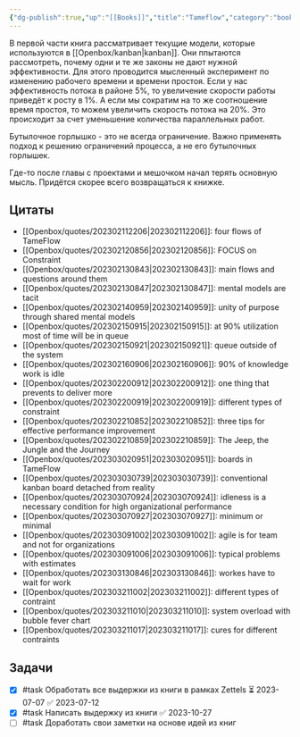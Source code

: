 ```yaml
---
{"dg-publish":true,"up":"[[Books]]","title":"Tameflow","category":"book","status":"Completed","tags":["books"],"rating":4,"date":"2023-01-14T13:31:40+04:00","modified_at":"2023-07-12T15:56:08+03:00","dg-path":"/books/Tameflow.md","permalink":"/books/tameflow/","dgPassFrontmatter":true}
---
```





В первой части книга рассматривает текущие модели, которые используются в [[Openbox/kanban\|kanban]]. Они ппытаются рассмотреть, почему одни и те же законы не дают нужной эффективности. Для этого проводится мысленный эксперимент по изменению рабочего времени и времени простоя. Если у нас эффективность потока в районе 5%, то увеличение скорости работы приведёт к росту в 1%. А если мы сократим на то же соотношение время простоя, то можем увеличить скорость потока на 20%. Это происходит за счет уменьшение количества параллельных работ.

Бутылочное горлышко - это не всегда ограничение. Важно применять подход к решению ограничений процесса, а не его бутылочных горлышек.

Где-то после главы с проектами и мешочком начал терять основную мысль. Придётся скорее всего возвращаться к книжке.

## Цитаты

- [[Openbox/quotes/202302112206\|202302112206]]: four flows of TameFlow
- [[Openbox/quotes/202302120856\|202302120856]]: FOCUS on Constraint
- [[Openbox/quotes/202302130843\|202302130843]]: main flows and questions around them
- [[Openbox/quotes/202302130847\|202302130847]]: mental models are tacit
- [[Openbox/quotes/202302140959\|202302140959]]: unity of purpose through shared mental models
- [[Openbox/quotes/202302150915\|202302150915]]: at 90% utilization most of time will be in queue
- [[Openbox/quotes/202302150921\|202302150921]]: queue outside of the system
- [[Openbox/quotes/202302160906\|202302160906]]: 90% of knowledge work is idle
- [[Openbox/quotes/202302200912\|202302200912]]: one thing that prevents to deliver more
- [[Openbox/quotes/202302200919\|202302200919]]: different types of constraint
- [[Openbox/quotes/202302210852\|202302210852]]: three tips for effective performance improvement
- [[Openbox/quotes/202302210859\|202302210859]]: The Jeep, the Jungle and the Journey
- [[Openbox/quotes/202303020951\|202303020951]]: boards in TameFlow
- [[Openbox/quotes/202303030739\|202303030739]]: conventional kanban board detached from reality
- [[Openbox/quotes/202303070924\|202303070924]]: idleness is a necessary condition for high organizational performance
- [[Openbox/quotes/202303070927\|202303070927]]: minimum or minimal
- [[Openbox/quotes/202303091002\|202303091002]]: agile is for team and not for organizations
- [[Openbox/quotes/202303091006\|202303091006]]: typical problems with estimates
- [[Openbox/quotes/202303130846\|202303130846]]: workes have to wait for work
- [[Openbox/quotes/202303211002\|202303211002]]: different types of contraint
- [[Openbox/quotes/202303211010\|202303211010]]: system overload with bubble fever chart
- [[Openbox/quotes/202303211017\|202303211017]]: cures for different contraints


## Задачи

- [x] #task Обработать все выдержки из книги в рамках Zettels ⏳ 2023-07-07 ✅ 2023-07-12
- [x] #task Написать выдержку из книги ✅ 2023-10-27
- [ ] #task Доработать свои заметки на основе идей из книг

